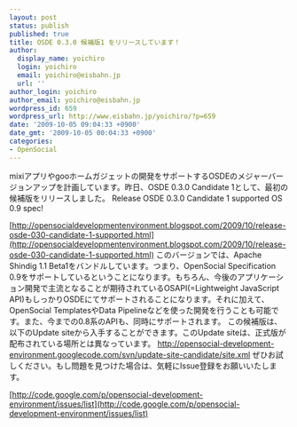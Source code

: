 ```yaml
---
layout: post
status: publish
published: true
title: OSDE 0.3.0 候補版1 をリリースしています！
author:
  display_name: yoichiro
  login: yoichiro
  email: yoichiro@eisbahn.jp
  url: ''
author_login: yoichiro
author_email: yoichiro@eisbahn.jp
wordpress_id: 659
wordpress_url: http://www.eisbahn.jp/yoichiro/?p=659
date: '2009-10-05 09:04:33 +0900'
date_gmt: '2009-10-05 00:04:33 +0900'
categories:
- OpenSocial
---
```


mixiアプリやgooホームガジェットの開発をサポートするOSDEのメジャーバージョンアップを計画しています。昨日、OSDE 0.3.0 Candidate 1として、最初の候補版をリリースしました。
Release OSDE 0.3.0 Candidate 1 supported OS 0.9 spec!

[http://opensocialdevelopmentenvironment.blogspot.com/2009/10/release-osde-030-candidate-1-supported.html](http://opensocialdevelopmentenvironment.blogspot.com/2009/10/release-osde-030-candidate-1-supported.html)
このバージョンでは、Apache Shindig 1.1 Beta1をバンドルしています。つまり、OpenSocial Specification 0.9をサポートしているということになります。もちろん、今後のアプリケーション開発で主流となることが期待されているOSAPI(=Lightweight JavaScript API)もしっかりOSDEにてサポートされることになります。それに加えて、OpenSocial TemplatesやData Pipelineなどを使った開発を行うことも可能です。また、今までの0.8系のAPIも、同時にサポートされます。
この候補版は、以下のUpdate siteから入手することができます。このUpdate siteは、正式版が配布されている場所とは異なっています。
http://opensocial-development-environment.googlecode.com/svn/update-site-candidate/site.xml
ぜひお試しください。もし問題を見つけた場合は、気軽にIssue登録をお願いいたします。

[http://code.google.com/p/opensocial-development-environment/issues/list](http://code.google.com/p/opensocial-development-environment/issues/list)
